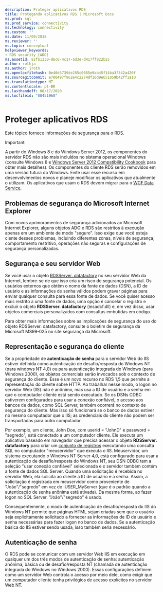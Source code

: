 ```yaml
---
description: Proteger aplicativos RDS
title: Protegendo aplicativos RDS | Microsoft Docs
ms.prod: sql
ms.prod_service: connectivity
ms.technology: connectivity
ms.custom: ''
ms.date: 11/09/2018
ms.reviewer: ''
ms.topic: conceptual
helpviewer_keywords:
- RDS security [ADO]
ms.assetid: 82fb1330-d6c6-4c17-ad3e-d417ff822b25
author: rothja
ms.author: jroth
ms.openlocfilehash: 0e40d5739de285c0655e9ab45f14ba3f342a420f
ms.sourcegitcommit: e700497f962e4c2274df16d9e651059b42ff1a10
ms.translationtype: MT
ms.contentlocale: pt-BR
ms.lasthandoff: 08/17/2020
ms.locfileid: "88451968"
---
```

# <a name="securing-rds-applications"></a>Proteger aplicativos RDS
Este tópico fornece informações de segurança para o RDS.  
  
> [!IMPORTANT]
>  A partir do Windows 8 e do Windows Server 2012, os componentes do servidor RDS não são mais incluídos no sistema operacional Windows (consulte Windows 8 e [Windows Server 2012 Compatibility Cookbook](https://www.microsoft.com/download/details.aspx?id=27416) para obter mais detalhes). Os componentes do cliente RDS serão removidos em uma versão futura do Windows. Evite usar esse recurso em desenvolvimentos novos e planeje modificar os aplicativos que atualmente o utilizam. Os aplicativos que usam o RDS devem migrar para o [WCF Data Service](https://go.microsoft.com/fwlink/?LinkId=199565).  
  
## <a name="microsoft-internet-explorer-security-issues"></a>Problemas de segurança do Microsoft Internet Explorer  
 Com novos aprimoramentos de segurança adicionados ao Microsoft Internet Explorer, alguns objetos ADO e RDS são restritos à execução apenas em um ambiente de modo "seguro". Isso exige que você esteja ciente desses problemas, incluindo diferentes zonas, níveis de segurança, comportamento restritivo, operações não seguras e configurações de segurança personalizadas.  
  
## <a name="security-and-your-web-server"></a>Segurança e seu servidor Web  
 Se você usar o objeto [RDSServer. datafactory](../../../ado/reference/rds-api/datafactory-object-rdsserver.md) no seu servidor Web da Internet, lembre-se de que isso cria um risco de segurança potencial. Os usuários externos que obtêm o nome da fonte de dados (DSN), a ID de usuário e as informações de senha válidos podem gravar páginas para enviar qualquer consulta para essa fonte de dados. Se você quiser acesso mais restrito a uma fonte de dados, uma opção é cancelar o registro e excluir o objeto **RDSServer. datafactory** (msadcf.dll) e, em vez disso, usar objetos comerciais personalizados com consultas embutidas em código.  
  
 Para obter mais informações sobre as implicações de segurança do uso do objeto RDSServer. datafactory, consulte o boletim de segurança da Microsoft MS99-025 no site segurança da Microsoft.  
  
## <a name="client-impersonation-and-security"></a>Representação e segurança do cliente  
 Se a propriedade de **autenticação de senha** para o servidor Web do IIS estiver definida como autenticação de desafio/resposta do Windows NT (para windows NT 4,0) ou para autenticação integrada do Windows (para Windows 2000), os objetos comerciais serão invocados sob o contexto de segurança do cliente. Esse é um novo recurso no RDS 1,5 que permite a representação do cliente sobre HTTP. Ao trabalhar nesse modo, o logon no servidor Web (IIS) não é anônimo, mas usa a ID de usuário e a senha em que o computador cliente está sendo executado. Se os DSNs ODBC estiverem configurados para usar a conexão confiável, o acesso aos bancos de dados, como SQL Server, também ocorrerá no contexto de segurança do cliente. Mas isso só funcionará se o banco de dados estiver no mesmo computador que o IIS; as credenciais do cliente não podem ser transportadas para outro computador.  
  
 Por exemplo, um cliente, John Doe, com userid = "JohnD" e password = "segredo", está conectado a um computador cliente. Ele executa um aplicativo baseado em navegador que precisa acessar o objeto **RDSServer. datafactory** para criar um [conjunto de registros](../../../ado/reference/ado-api/recordset-object-ado.md) executando uma consulta SQL no computador "meuservidor" que executa o IIS. Meuservidor, um sistema executando o Windows NT Server 4,0, está configurado para usar a autenticação de desafio/resposta do Windows NT, seu DSN ODBC tem a seleção "usar conexão confiável" selecionada e o servidor também contém a fonte de dados SQL Server. Quando uma solicitação é recebida no servidor Web, ela solicita ao cliente a ID de usuário e a senha. Assim, a solicitação é registrada em meuservidor como proveniente de "João"/"segredo" em vez de IUSER_MyServer (que é o padrão quando a autenticação de senha anônima está ativada). Da mesma forma, ao fazer logon no SQL Server, "João"/"segredo" é usado.  
  
 Consequentemente, o modo de autenticação de desafio/resposta do IIS do Windows NT permite que páginas HTML sejam criadas sem que o usuário seja explicitamente solicitado a fornecer as informações de ID de usuário e senha necessárias para fazer logon no banco de dados. Se a autenticação básica do IIS estiver sendo usada, isso também seria necessário.  
  
## <a name="password-authentication"></a>Autenticação de senha  
 O RDS pode se comunicar com um servidor Web IIS em execução em qualquer um dos três modos de autenticação de senha: autenticação anônima, básica ou de desafio/resposta NT (chamada de autenticação integrada do Windows no Windows 2000). Essas configurações definem como um servidor Web controla o acesso por meio dele, como exigir que um computador cliente tenha privilégios de acesso explícitos no servidor Web NT.


